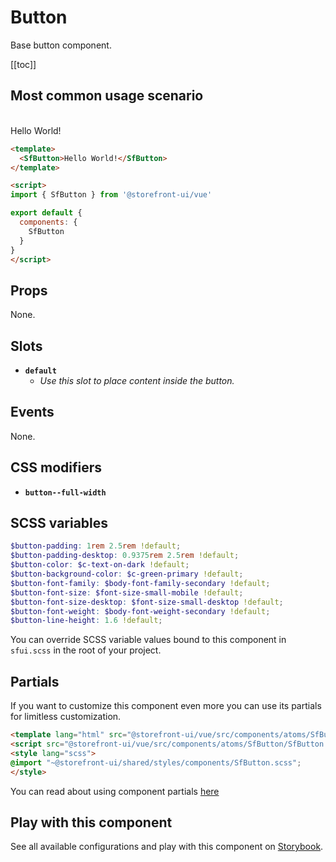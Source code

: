 # Button

Base button component.


[[toc]]


## Most common usage scenario

<br><SfButton>Hello World!</SfButton>

```html 
<template>
  <SfButton>Hello World!</SfButton>
</template>

<script>
import { SfButton } from '@storefront-ui/vue'

export default {
  components: {
    SfButton
  }
}
</script>
```


## Props

None.


## Slots

- **`default`**
  - _Use this slot to place content inside the button._


## Events

None.


## CSS modifiers

- **`button--full-width`**


## SCSS variables

```scss
$button-padding: 1rem 2.5rem !default;
$button-padding-desktop: 0.9375rem 2.5rem !default;
$button-color: $c-text-on-dark !default;
$button-background-color: $c-green-primary !default;
$button-font-family: $body-font-family-secondary !default;
$button-font-size: $font-size-small-mobile !default;
$button-font-size-desktop: $font-size-small-desktop !default;
$button-font-weight: $body-font-weight-secondary !default;
$button-line-height: 1.6 !default;
```

You can override SCSS variable values bound to this component in `sfui.scss` in the root of your project.


## Partials

If you want to customize this component even more you can use its partials for limitless customization.

```html
<template lang="html" src="@storefront-ui/vue/src/components/atoms/SfButton/SfButton.html"></template>
<script src="@storefront-ui/vue/src/components/atoms/SfButton/SfButton.js"></script>
<style lang="scss">
@import "~@storefront-ui/shared/styles/components/SfButton.scss";
</style>
```

You can read about using component partials [here](docs.storefrontui.io/customization)


## Play with this component

See all available configurations and play with this component on <a href="https://storybook.storefrontui.io/?path=/story/atoms-button--basic">Storybook</a>.
